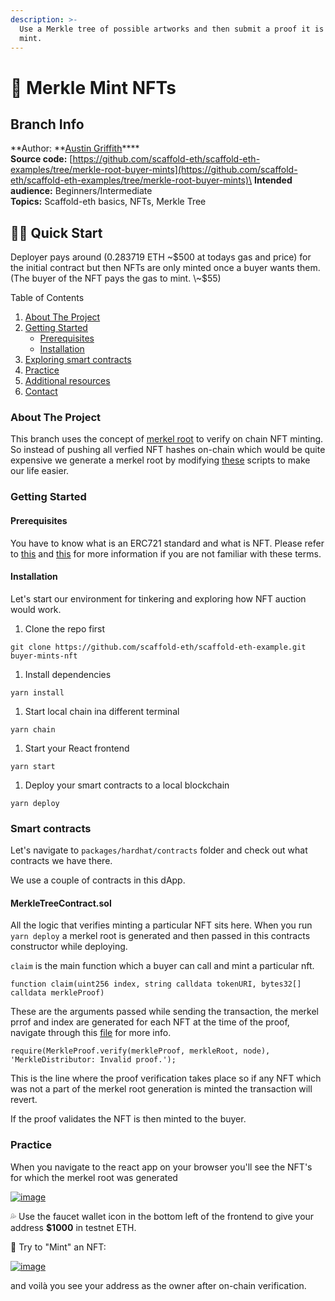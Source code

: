 ```yaml
---
description: >-
  Use a Merkle tree of possible artworks and then submit a proof it is valid to
  mint.
---
```


# 🌲 Merkle Mint NFTs

## Branch Info

**Author: **[Austin Griffith](https://github.com/austintgriffith)****\
**Source code:** [https://github.com/scaffold-eth/scaffold-eth-examples/tree/merkle-root-buyer-mints](https://github.com/scaffold-eth/scaffold-eth-examples/tree/merkle-root-buyer-mints)\
**Intended audience:** Beginners/Intermediate\
**Topics:** Scaffold-eth basics, NFTs, Merkle Tree

## 🏃‍♀️ Quick Start

Deployer pays around (0.283719 ETH \~$500 at todays gas and price) for the initial contract but then NFTs are only minted once a buyer wants them. (The buyer of the NFT pays the gas to mint. \~$55)

Table of Contents

1. [About The Project](https://github.com/austintgriffith/scaffold-eth/tree/merkle-root-buyer-mints#about-the-project)
2. [Getting Started](https://github.com/austintgriffith/scaffold-eth/tree/merkle-root-buyer-mints#getting-started)
   * [Prerequisites](https://github.com/austintgriffith/scaffold-eth/tree/merkle-root-buyer-mints#prerequisites)
   * [Installation](https://github.com/austintgriffith/scaffold-eth/tree/merkle-root-buyer-mints#installation)
3. [Exploring smart contracts](https://github.com/austintgriffith/scaffold-eth/tree/merkle-root-buyer-mints#smart-contracts)
4. [Practice](https://github.com/austintgriffith/scaffold-eth/tree/merkle-root-buyer-mints#practice)
5. [Additional resources](https://github.com/austintgriffith/scaffold-eth/tree/merkle-root-buyer-mints#additional-resources)
6. [Contact](https://github.com/austintgriffith/scaffold-eth/tree/merkle-root-buyer-mints#contact)

### About The Project

This branch uses the concept of [merkel root](https://www.investopedia.com/terms/m/merkle-root-cryptocurrency.asp#:\~:text=A%20Merkle%20root%20is%20a,whole%2C%20undamaged%2C%20and%20unaltered.) to verify on chain NFT minting. So instead of pushing all verfied NFT hashes on-chain which would be quite expensive we generate a merkel root by modifying [these](https://github.com/Uniswap/merkle-distributor/tree/master/src) scripts to make our life easier.

### Getting Started

#### Prerequisites

You have to know what is an ERC721 standard and what is NFT. Please refer to [this](http://erc721.org) and [this](https://docs.openzeppelin.com/contracts/4.x/erc721) for more information if you are not familiar with these terms.

#### Installation

Let's start our environment for tinkering and exploring how NFT auction would work.

1. Clone the repo first

```
git clone https://github.com/scaffold-eth/scaffold-eth-example.git buyer-mints-nft
```

1. Install dependencies

```
yarn install
```

1. Start local chain ina different terminal

```
yarn chain
```

1. Start your React frontend

```
yarn start
```

1. Deploy your smart contracts to a local blockchain

```
yarn deploy
```

### Smart contracts

Let's navigate to `packages/hardhat/contracts` folder and check out what contracts we have there.

We use a couple of contracts in this dApp.

#### MerkleTreeContract.sol

All the logic that verifies minting a particular NFT sits here. When you run `yarn deploy` a merkel root is generated and then passed in this contracts constructor while deploying.

`claim` is the main function which a buyer can call and mint a particular nft.

```
function claim(uint256 index, string calldata tokenURI, bytes32[] calldata merkleProof)
```

These are the arguments passed while sending the transaction, the merkel prrof and index are generated for each NFT at the time of the proof, navigate through this [file](https://github.com/austintgriffith/scaffold-eth/blob/merkle-root-buyer-mints/packages/hardhat/scripts/deploy.js) for more info.

```
require(MerkleProof.verify(merkleProof, merkleRoot, node), 'MerkleDistributor: Invalid proof.');
```

This is the line where the proof verification takes place so if any NFT which was not a part of the merkel root generation is minted the transaction will revert.

If the proof validates the NFT is then minted to the buyer.

### Practice

When you navigate to the react app on your browser you'll see the NFT's for which the merkel root was generated

[![image](https://user-images.githubusercontent.com/2653167/110538535-5fe87980-80e1-11eb-83aa-fe2b53f9c277.png)](https://user-images.githubusercontent.com/2653167/110538535-5fe87980-80e1-11eb-83aa-fe2b53f9c277.png)

💦 Use the faucet wallet icon in the bottom left of the frontend to give your address **$1000** in testnet ETH.

🎫 Try to "Mint" an NFT:

[![image](https://user-images.githubusercontent.com/2653167/110538992-ec933780-80e1-11eb-9d15-aaa7efea698d.png)](https://user-images.githubusercontent.com/2653167/110538992-ec933780-80e1-11eb-9d15-aaa7efea698d.png)

and voilà you see your address as the owner after on-chain verification.

###

